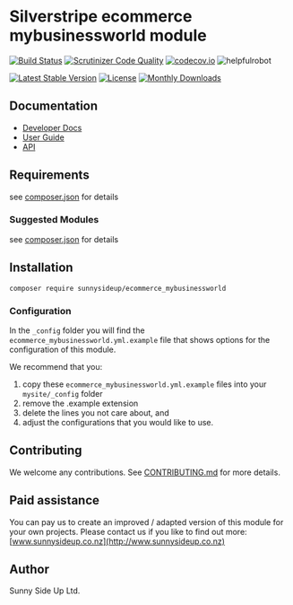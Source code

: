 # Silverstripe ecommerce mybusinessworld module
[![Build Status](https://travis-ci.org/sunnysideup/silverstripe-ecommerce_mybusinessworld.svg?branch=master)](https://travis-ci.org/sunnysideup/silverstripe-ecommerce_mybusinessworld)
[![Scrutinizer Code Quality](https://scrutinizer-ci.com/g/sunnysideup/silverstripe-ecommerce_mybusinessworld/badges/quality-score.png?b=master)](https://scrutinizer-ci.com/g/sunnysideup/silverstripe-ecommerce_mybusinessworld/?branch=master)
[![codecov.io](https://codecov.io/github/sunnysideup/silverstripe-ecommerce_mybusinessworld/coverage.svg?branch=master)](https://codecov.io/github/sunnysideup/silverstripe-ecommerce_mybusinessworld?branch=master)
![helpfulrobot](https://helpfulrobot.io/sunnysideup/ecommerce_mybusinessworld/badge)

[![Latest Stable Version](https://poser.pugx.org/sunnysideup/ecommerce_mybusinessworld/version)](https://packagist.org/packages/sunnysideup/ecommerce_mybusinessworld)
[![License](https://poser.pugx.org/sunnysideup/ecommerce_mybusinessworld/license)](https://packagist.org/packages/sunnysideup/ecommerce_mybusinessworld)
[![Monthly Downloads](https://poser.pugx.org/sunnysideup/ecommerce_mybusinessworld/d/monthly)](https://packagist.org/packages/sunnysideup/ecommerce_mybusinessworld)


## Documentation



 * [Developer Docs](docs/en/INDEX.md)
 * [User Guide](docs/en/userguide.md)
 * [API](http://ssmods.com/apis/ecommerce_mybusinessworld/docs/en/api/)

## Requirements



see [composer.json](composer.json) for details

### Suggested Modules



see [composer.json](composer.json) for details


## Installation


```
composer require sunnysideup/ecommerce_mybusinessworld
```

### Configuration



In the `_config` folder you will find the `ecommerce_mybusinessworld.yml.example`
file that shows options for the configuration of this module.

We recommend that you:

  1. copy these `ecommerce_mybusinessworld.yml.example` files into your
`mysite/_config` folder
  2. remove the .example extension
  3. delete the lines you not care about, and
  4. adjust the configurations that you would like to use.


## Contributing



We welcome any contributions. See [CONTRIBUTING.md](CONTRIBUTING.md) for more details.

## Paid assistance



You can pay us to create an improved / adapted version of this module for your own projects.  Please contact us if you like to find out more: [www.sunnysideup.co.nz](http://www.sunnysideup.co.nz)

## Author



Sunny Side Up Ltd.
